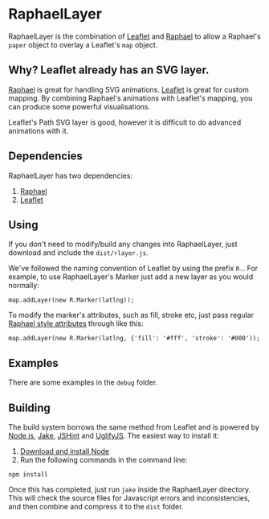 # RaphaelLayer
RaphaelLayer is the combination of [Leaflet](http://leaflet.cloudmade.com) and [Raphael](http://raphaeljs.com) to allow a Raphael's `paper` object to overlay a Leaflet's `map` object.

## Why? Leaflet already has an SVG layer.
[Raphael](http://raphaeljs.com) is great for handling SVG animations. [Leaflet](http://leaflet.cloudmade.com) is great for custom mapping. By combining Raphael's animations with Leaflet's mapping, you can produce some powerful visualisations.

Leaflet's Path SVG layer is good, however it is difficult to do advanced animations with it.

## Dependencies
RaphaelLayer has two dependencies:

 1. [Raphael](http://raphaeljs.com)
 2. [Leaflet](http://leaflet.cloudmade.com)

## Using
If you don't need to modify/build any changes into RaphaelLayer, just download and include the `dist/rlayer.js`.

We've followed the naming convention of Leaflet by using the prefix `R.`. For example, to use RaphaelLayer's Marker just add a new layer as you would normally:

```
map.addLayer(new R.Marker(latlng));
```
To modify the marker's attributes, such as fill, stroke etc, just pass regular [Raphael style attributes](http://raphaeljs.com/reference.html#Element.attr) through like this:

```
map.addLayer(new R.Marker(latlng, {'fill': '#fff', 'stroke': '#000'));
```

## Examples
There are some examples in the `debug` folder.

## Building
The build system borrows the same method from Leaflet and is powered by [Node.js](http://nodejs.org), [Jake](https://github.com/mde/jake), [JSHint](http://github.com/jshint/node-jshint) and [UglifyJS](https://github.com/mishoo/UglifyJS). The easiest way to install it:

 1. [Download and install Node](http://nodejs.org)
 2. Run the following commands in the command line:
 
```
npm install
```
 
Once this has completed, just run `jake` inside the RaphaelLayer directory. This will check the source files for Javascript errors and inconsistencies, and then combine and compress it to the `dist` folder.